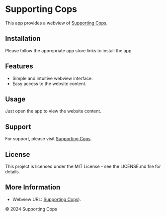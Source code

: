 # Supporting Cops

This app provides a webview of [Supporting Cops](https://supportingcops.org/).

## Installation

Please follow the appropriate app store links to install the app.

## Features

- Simple and intuitive webview interface.  
- Easy access to the website content.

## Usage

Just open the app to view the website content.

## Support

For support, please visit [Supporting Cops](https://supportingcops.org/).

## License

This project is licensed under the MIT License - see the LICENSE.md file for details.

## More Information
- Webview URL: [Supporting Cops](https://supportingcops.org/)).

© 2024 Supporting Cops
